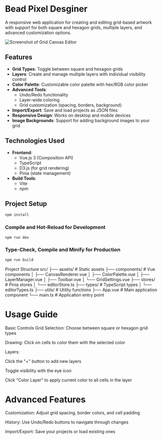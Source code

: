# Bead Pixel Desginer

A responsive web application for creating and editing grid-based artwork with support for both square and hexagon grids, multiple layers, and advanced customization options.

![Screenshot of Grid Canvas Editor](screenshot.png) <!-- Replace with actual screenshot -->

## Features

- **Grid Types**: Toggle between square and hexagon grids
- **Layers**: Create and manage multiple layers with individual visibility control
- **Color Palette**: Customizable color palette with hex/RGB color picker
- **Advanced Tools**:
  - Undo/Redo functionality
  - Layer-wide coloring
  - Grid customization (spacing, borders, background)
- **Import/Export**: Save and load projects as JSON files
- **Responsive Design**: Works on desktop and mobile devices
- **Image Backgrounds**: Support for adding background images to your grid

## Technologies Used

- **Frontend**:
  - Vue.js 3 (Composition API)
  - TypeScript
  - D3.js (for grid rendering)
  - Pinia (state management)
- **Build Tools**:
  - Vite
  - npm

## Project Setup

```sh
npm install
```

### Compile and Hot-Reload for Development

```sh
npm run dev
```

### Type-Check, Compile and Minify for Production

```sh
npm run build
```
Project Structure
src/
├── assets/          # Static assets
├── components/      # Vue components
│   ├── CanvasRenderer.vue
│   ├── ColorPalette.vue
│   ├── LayerManager.vue
│   ├── Toolbar.vue
│   └── GridSettings.vue
├── stores/          # Pinia stores
│   └── editorStore.ts
├── types/           # TypeScript types
│   └── editorTypes.ts
├── utils/           # Utility functions
├── App.vue          # Main application component
└── main.ts          # Application entry point

# Usage Guide
Basic Controls
Grid Selection: Choose between square or hexagon grid types

Drawing: Click on cells to color them with the selected color

Layers:

Click the "+" button to add new layers

Toggle visibility with the eye icon

Click "Color Layer" to apply current color to all cells in the layer

# Advanced Features
Customization: Adjust grid spacing, border colors, and cell padding

History: Use Undo/Redo buttons to navigate through changes

Import/Export: Save your projects or load existing ones